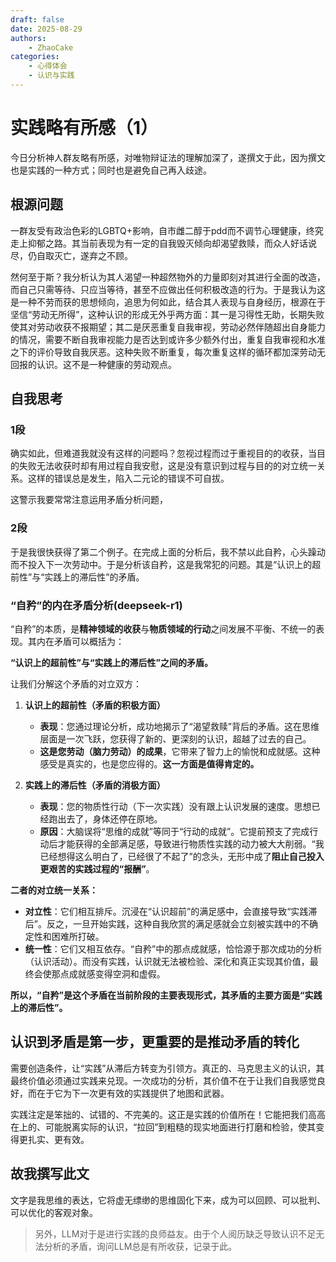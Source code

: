 ```yaml
---
draft: false
date: 2025-08-29
authors:
    - ZhaoCake
categories:
    - 心得体会
    - 认识与实践
---
```


# 实践略有所感（1）

今日分析神人群友略有所感，对唯物辩证法的理解加深了，遂撰文于此，因为撰文也是实践的一种方式；同时也是避免自己再入歧途。

## 根源问题

一群友受有政治色彩的LGBTQ+影响，自市雌二醇于pdd而不调节心理健康，终究走上抑郁之路。其当前表现为有一定的自我毁灭倾向却渴望救赎，而众人好话说尽，仍自取灭亡，遂弃之不顾。

然何至于斯？我分析认为其人渴望一种超然物外的力量即刻对其进行全面的改造，<!-- more --> 而自己只需等待、只应当等待，甚至不应做出任何积极改造的行为。于是我认为这是一种不劳而获的思想倾向，追思为何如此，结合其人表现与自身经历，根源在于坚信“劳动无所得”，这种认识的形成无外乎两方面：其一是习得性无助，长期失败使其对劳动收获不报期望；其二是厌恶重复自我审视，劳动必然伴随超出自身能力的情况，需要不断自我审视能力是否达到或许多少额外付出，重复自我审视和水准之下的评价导致自我厌恶。这种失败不断重复，每次重复这样的循环都加深劳动无回报的认识。这不是一种健康的劳动观点。

## 自我思考

### 1段

确实如此，但难道我就没有这样的问题吗？忽视过程而过于重视目的的收获，当目的失败无法收获时却有用过程自我安慰，这是没有意识到过程与目的的对立统一关系。这样的错误总是发生，陷入二元论的错误不可自拔。

这警示我要常常注意运用矛盾分析问题，

### 2段

于是我很快获得了第二个例子。在完成上面的分析后，我不禁以此自矜，心头躁动而不投入下一次劳动中。于是分析该自矜，这是我常犯的问题。其是“认识上的超前性”与“实践上的滞后性”的矛盾。

### “自矜”的内在矛盾分析(deepseek-r1)

“自矜”的本质，是**精神领域的收获**与**物质领域的行动**之间发展不平衡、不统一的表现。其内在矛盾可以概括为：

**“认识上的超前性”与“实践上的滞后性”之间的矛盾。**

让我们分解这个矛盾的对立双方：

1.  **认识上的超前性（矛盾的积极方面）**
    *   **表现**：您通过理论分析，成功地揭示了“渴望救赎”背后的矛盾。这在思维层面是一次飞跃，您获得了新的、更深刻的认识，超越了过去的自己。
    *   **这是您劳动（脑力劳动）的成果**，它带来了智力上的愉悦和成就感。这种感受是真实的，也是您应得的。**这一方面是值得肯定的。**

2.  **实践上的滞后性（矛盾的消极方面）**
    *   **表现**：您的物质性行动（下一次实践）没有跟上认识发展的速度。思想已经跑出去了，身体还停在原地。
    *   **原因**：大脑误将“思维的成就”等同于“行动的成就”。它提前预支了完成行动后才能获得的全部满足感，导致进行物质性实践的动力被大大削弱。“我已经想得这么明白了，已经很了不起了”的念头，无形中成了**阻止自己投入更艰苦的实践过程的“报酬”**。

**二者的对立统一关系：**

*   **对立性**：它们相互排斥。沉浸在“认识超前”的满足感中，会直接导致“实践滞后”。反之，一旦开始实践，这种自我欣赏的满足感就会立刻被实践中的不确定性和困难所打破。
*   **统一性**：它们又相互依存。“自矜”中的那点成就感，恰恰源于那次成功的分析（认识活动）。而没有实践，认识就无法被检验、深化和真正实现其价值，最终会使那点成就感变得空洞和虚假。

**所以，“自矜”是这个矛盾在当前阶段的主要表现形式，其矛盾的主要方面是“实践上的滞后性”。**

## 认识到矛盾是第一步，更重要的是推动矛盾的转化

需要创造条件，让“实践”从滞后方转变为引领方。真正的、马克思主义的认识，其最终价值​​必须通过实践来兑现​​。一次成功的分析，其价值不在于让我们自我感觉良好，而在于它为​​下一次更有效的实践​提供了地图和武器。

实践注定是笨拙的、试错的、不完美的。​​ 这正是实践的价值所在！它能把我们高高在上的、可能脱离实际的认识，“拉回”到粗糙的现实地面进行打磨和检验，使其变得更扎实、更有效。

## 故我撰写此文

文字是我思维的表达，它将虚无缥缈的思维固化下来，成为可以回顾、可以批判、可以优化的客观对象。

> 另外，LLM对于是进行实践的良师益友。由于个人阅历缺乏导致认识不足无法分析的矛盾，询问LLM总是有所收获，记录于此。

